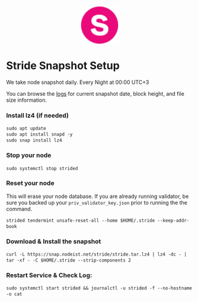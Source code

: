 <p align="center">
  <img height="100" height="auto" src="https://raw.githubusercontent.com/Nodeist/Kurulumlar/main/logos/stride.png">
</p>



# Stride Snapshot Setup
We take node snapshot daily.
Every Night at 00:00 UTC+3

You can browse the [logs](https://snap.nodeist.net/stride/log.txt) for current snapshot date, block height, and file size information.

### Install lz4 (if needed)
```
sudo apt update
sudo apt install snapd -y
sudo snap install lz4
```

### Stop your node
```
sudo systemctl stop strided
```

### Reset your node
This will erase your node database. If you are already running validator, be sure you backed up your `priv_validator_key.json` prior to running the the command.

```
strided tendermint unsafe-reset-all --home $HOME/.stride --keep-addr-book
```

### Download & Install the snapshot
```
curl -L https://snap.nodeist.net/stride/stride.tar.lz4 | lz4 -dc - | tar -xf - -C $HOME/.stride --strip-components 2
```

### Restart Service & Check Log:
```
sudo systemctl start strided && journalctl -u strided -f --no-hostname -o cat
```
